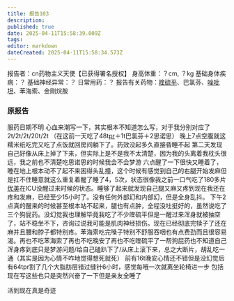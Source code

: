 ```yaml
---
title: 报告103
description: 
published: true
date: 2025-04-11T15:58:39.009Z
tags: 
editor: markdown
dateCreated: 2025-04-11T15:58:34.573Z
---
```


﻿报告者：cn药物主义天使【已获得署名授权】
身高体重：？cm, ？kg
基础身体疾病：？
基础神经异常：？
日常用药：？
报告有关药物：[喹硫平](/QTP/)、巴氯芬、[唑吡坦](/%E6%80%9D%E8%AF%BA%E6%80%9D/)、苯海索、金刚烷胺

### 原报告
服药日期不明
心血来潮写一下，其实根本不知道怎么写，对于我分别对应了 2t/2t/2t/20t/2t
（在这前一天吃了48t[pr](/PR80/)＋1t巴氯芬＋2思诺思）
晚上7点空腹就这糯米纸吃完又吃了点饭就回房间躺下了。药效没起多久直接昏睡不起
第二天发现自己好像从床上掉了下来，但实际上是不是我不太清楚，因为我的头离着我枕头很远，我之前也不清楚吃思诺思的时候我会不会梦游
六点醒了一下很快又睡着了，睡在地上根本动不了起不来困得头乱撞，这个时候有感觉到自己的右腿开始发麻但是扛不住睡意就这么重复着醒了睡了4，5次，状态很像我之前一口气吃了180多片[优美](/DXM/)在ICU没醒过来时候的状态。睡够了起来就发现自己腿又麻又疼到现在我还在疼和发麻，已经至少15小时了。没有任何外部幻和内部幻，但是全身乱抖。
下午2点真的醒来的时候甚至根本站不起来，腿也有点肿，全程没吐挺好的，虽然说吃了三个狗屁药。没幻觉我也理解毕竟我吃了不少喹硫平但是一醒过来浑身就被抽空了，站不稳坐不下，咨询过说我可能是肌肉神经损伤。现在已经彻底完犊子了还在麻并且腰和脖子都特别疼。苯海索吃完嗓子特别不舒服吞咽也有点费劲而且很容易渴。再也不吃苯海索了再也不吃晚安了再也不吃喹硫平了一帮狗屁药也不知道自己浑身疼到底只是梦游问题/给自己磕趴下了/从床上滚下来，总之大断片，胡乱吃一通（其实是因为心情不咋地觉得想死就死）
前有16t晚安心情还不错但是没幻觉后有64tpr割了几个大脂肪层错过缝针6小时，感觉每哦一次就离坐轮椅进一步
包括现在写这些也只是突然兴奋了一下但是亲友全睡了

活到现在真是奇迹

